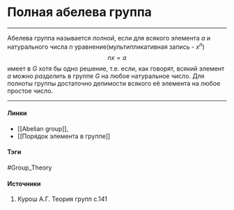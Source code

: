 # Полная абелева группа
***
Абелева группа называется *полной*, если для всякого элемента $a$ и натурального числа $n$ уравнение(мультипликативная запись -  $x^n$) $$nx=a$$ имеет в $G$ хотя бы одно решение, т.е. если, как говорят, всякий элемент $a$ можно *разделить* в группе $G$ на любое натуральное число.
Для полноты группы достаточно делимости всякого её элемента на любое простое число.
***
#### Линки 
- [[Abelian group]],
- [[Порядок элемента в группе]]
#### Тэги
#Group_Theory
#### Источники
1. Курош А.Г. Теория групп с.141